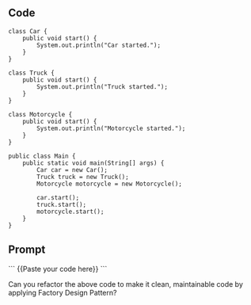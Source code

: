 ## Code

```
class Car {
    public void start() {
        System.out.println("Car started.");
    }
}

class Truck {
    public void start() {
        System.out.println("Truck started.");
    }
}

class Motorcycle {
    public void start() {
        System.out.println("Motorcycle started.");
    }
}

public class Main {
    public static void main(String[] args) {
        Car car = new Car();
        Truck truck = new Truck();
        Motorcycle motorcycle = new Motorcycle();
        
        car.start();
        truck.start();
        motorcycle.start();
    }
}
```

## Prompt

\```
{{Paste your code here}}
\```

Can you refactor the above code to make it clean, maintainable code by applying Factory Design Pattern?